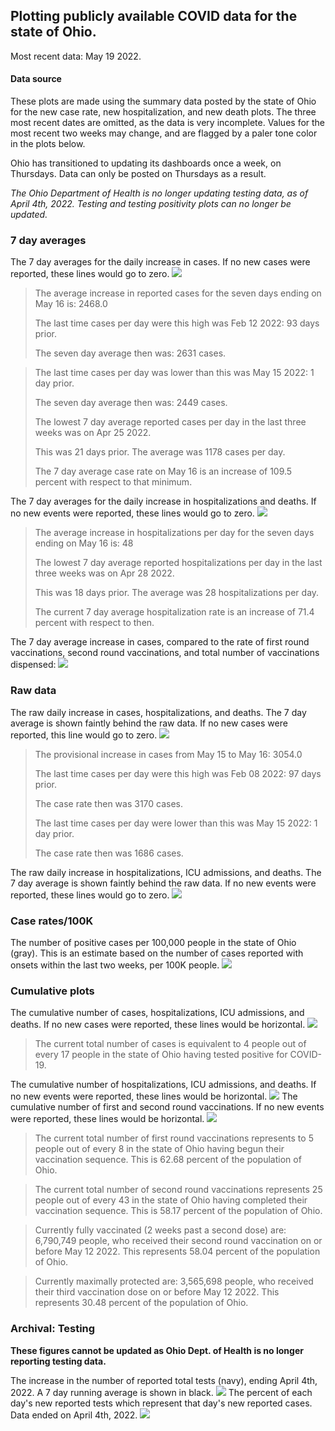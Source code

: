 ## Plotting publicly available COVID data for the state of Ohio. 

Most recent data: May 19 2022. 

#### Data source
These plots are made using the summary data posted by the state of Ohio for the new case rate,
    new hospitalization, and new death plots. The three most recent dates are omitted, as the data is very incomplete. Values for the most recent two weeks may change, and are flagged by a paler tone color in the plots below. 

Ohio has transitioned to updating its dashboards once a week, on Thursdays. Data can only be posted on Thursdays as a result. 

*The Ohio Department of Health is no longer updating testing data, as of April 4th, 2022. Testing and testing positivity plots can no longer be updated.* 

### 7 day averages
The 7 day averages for the daily increase in cases. If no new cases were reported, these lines would go to zero.
![](7dayaverage_cases.png)

>The average increase in reported cases for the seven days ending on May 16 is: 2468.0
>
>The last time cases per day were this high was Feb 12 2022: 93 days prior.
>
>The seven day average then was: 2631 cases.

>
>The last time cases per day was lower than this was May 15 2022: 1 day prior.
>
>The seven day average then was: 2449 cases.
>
>The lowest 7 day average reported cases per day in the last three weeks was on Apr 25 2022.
>
>This was 21 days prior. The average was 1178 cases per day.
>
>The 7 day average case rate on May 16 is an increase of 109.5 percent with respect to that minimum.

The 7 day averages for the daily increase in hospitalizations and deaths. If no new events were reported, these lines would go to zero.
![](7dayaverage_hospital.png)

>The average increase in hospitalizations per day for the seven days ending on May 16 is: 48
>
>The lowest 7 day average reported hospitalizations per day in the last three weeks was on Apr 28 2022.
>
>This was 18 days prior. The average was 28 hospitalizations per day.
>
>The current 7 day average hospitalization rate is an increase of 71.4 percent with respect to then.

The 7 day average increase in cases, compared to the rate of first round vaccinations, second round vaccinations, and total number of vaccinations dispensed:
![](DailyVaccinationsCases.png)

### Raw data
The raw daily increase in cases, hospitalizations, and deaths. The 7 day average is shown faintly behind the raw data. If no new cases were reported, this line would go to zero.
![](DailyCases.png)

>The provisional increase in cases from May 15 to May 16: 3054.0 
>
>The last time cases per day were this high was Feb 08 2022: 97 days prior. 
>
>The case rate then was 3170 cases.
>
>The last time cases per day were lower than this was May 15 2022: 1 day prior. 
>
>The case rate then was 1686 cases.

The raw daily increase in hospitalizations, ICU admissions, and deaths. The 7 day average is shown faintly behind the raw data. If no new events were reported, these lines would go to zero.
![](DailyHospitalizations.png)

### Case rates/100K 

The number of positive cases per 100,000 people in the state of Ohio (gray). This is an estimate based on the number of cases reported with onsets within the last two weeks, per 100K people.
![](7dayaverage_rate.png)
### Cumulative plots
The cumulative number of cases, hospitalizations, ICU admissions, and deaths. If no new cases were reported, these lines would be horizontal.
![](Cases.png)

>The current total number of cases is equivalent to 4 people out of every 17 people in the state of Ohio having tested positive for COVID-19.

The cumulative number of hospitalizations, ICU admissions, and deaths. If no new events were reported, these lines would be horizontal.
![](Hospitalizations.png)
The cumulative number of first and second round vaccinations. If no new events were reported, these lines would be horizontal.
![](Vaccinations.png)

>The current total number of first round vaccinations represents to 5 people out of every 8 in the state of Ohio having begun their vaccination sequence.
>This is 62.68 percent of the population of Ohio.

>The current total number of second round vaccinations represents 25 people out of every 43 in the state of Ohio having completed their vaccination sequence.
>This is 58.17 percent of the population of Ohio.

>Currently fully vaccinated (2 weeks past a second dose) are: 6,790,749 people, who received their second round vaccination on or before May 12 2022.
>This represents 58.04 percent of the population of Ohio.

>Currently maximally protected are: 3,565,698 people, who received their third vaccination dose on or before May 12 2022.
>This represents 30.48 percent of the population of Ohio.

### Archival: Testing
**These figures cannot be updated as Ohio Dept. of Health is no longer reporting testing data.**

The increase in the number of reported total tests (navy), ending April 4th, 2022. A 7 day running average is shown in black.
![](DailyTests.png)
The percent of each day's new reported tests which represent that day's new reported cases. Data ended on April 4th, 2022.
![](percentpositive_tests.png)


